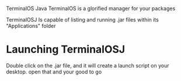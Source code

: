 TerminalOS Java
TerminalOS is a glorified manager for your packages

TerminalOSJ Is capable of listing and running .jar files within its "Applications" folder

# Launching TerminalOSJ
Double click on the .jar file, and it will create a launch script on your desktop. open that and your good to go
